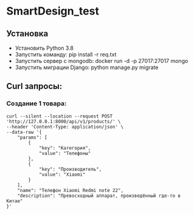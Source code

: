# SmartDesign_test
## Установка
- Установить Python 3.8
- Запустить команду: pip install -r req.txt
- Запустить сервер с mongodb: docker run -d -p 27017:27017 mongo
- Запустить миграции Django: python manage.py migrate
## Curl запросы:

### Создание 1 товара:
```
curl --silent --location --request POST 'http://127.0.0.1:8000/api/v1/products/' \
--header 'Content-Type: application/json' \
--data-raw '{
    "params": [
        {
            "key": "Категория",
            "value": "Телефоны"
        },
        {
            "key": "Производитель",
            "value": "Xiaomi"
        }
    ],
    "name": "Телефон Xiaomi Redmi note 22",
    "description": "Превосходный аппарат, произведённый где-то в Китае"
}'
```
